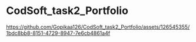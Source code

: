 # CodSoft_task2_Portfolio



https://github.com/Gopikaa126/CodSoft_task2_Portfolio/assets/126545355/1bdc8bb8-8151-4729-8947-7e6cb4861a4f

